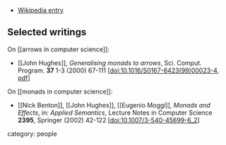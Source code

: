 
* <a href="https://en.wikipedia.org/wiki/John_Hughes_(computer_scientist)">Wikipedia entry</a>


## Selected writings

On [[arrows in computer science]]:

* [[John Hughes]], *Generalising monads to arrows*, Sci. Comput. Program. **37** 1-3 (2000) 67-111 &lbrack;[doi:10.1016/S0167-6423(99)00023-4](https://doi.org/10.1016/S0167-6423%2899%2900023-4), [pdf](http://www.cse.chalmers.se/~rjmh/Papers/arrows.pdf)&rbrack;

On [[monads in computer science]]:

* [[Nick Benton]], [[John Hughes]], [[Eugenio Moggi]], *Monads and Effects*, in: *Applied Semantics*, Lecture Notes in Computer Science **2395**, Springer (2002) 42-122 &lbrack;[doi:10.1007/3-540-45699-6_2](https://doi.org/10.1007/3-540-45699-6_2)&rbrack;


category: people